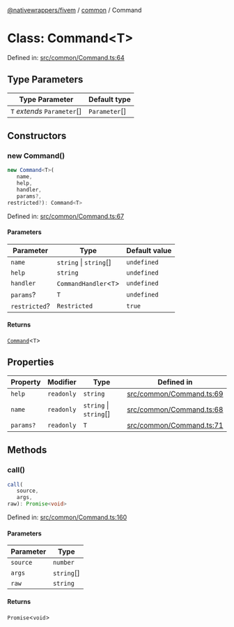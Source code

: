 [@nativewrappers/fivem](../../README.md) / [common](../README.md) / Command

# Class: Command\<T\>

Defined in: [src/common/Command.ts:64](https://github.com/nativewrappers/nativewrappers/blob/bf1d263f0188667cde482dc5657983cf3674a640/src/common/Command.ts#L64)

## Type Parameters

| Type Parameter | Default type |
| ------ | ------ |
| `T` *extends* `Parameter`[] | `Parameter`[] |

## Constructors

### new Command()

```ts
new Command<T>(
   name, 
   help, 
   handler, 
   params?, 
restricted?): Command<T>
```

Defined in: [src/common/Command.ts:67](https://github.com/nativewrappers/nativewrappers/blob/bf1d263f0188667cde482dc5657983cf3674a640/src/common/Command.ts#L67)

#### Parameters

| Parameter | Type | Default value |
| ------ | ------ | ------ |
| `name` | `string` \| `string`[] | `undefined` |
| `help` | `string` | `undefined` |
| `handler` | `CommandHandler`\<`T`\> | `undefined` |
| `params`? | `T` | `undefined` |
| `restricted`? | `Restricted` | `true` |

#### Returns

[`Command`](Command.md)\<`T`\>

## Properties

| Property | Modifier | Type | Defined in |
| ------ | ------ | ------ | ------ |
| <a id="help-1"></a> `help` | `readonly` | `string` | [src/common/Command.ts:69](https://github.com/nativewrappers/nativewrappers/blob/bf1d263f0188667cde482dc5657983cf3674a640/src/common/Command.ts#L69) |
| <a id="name-1"></a> `name` | `readonly` | `string` \| `string`[] | [src/common/Command.ts:68](https://github.com/nativewrappers/nativewrappers/blob/bf1d263f0188667cde482dc5657983cf3674a640/src/common/Command.ts#L68) |
| <a id="params-1"></a> `params?` | `readonly` | `T` | [src/common/Command.ts:71](https://github.com/nativewrappers/nativewrappers/blob/bf1d263f0188667cde482dc5657983cf3674a640/src/common/Command.ts#L71) |

## Methods

### call()

```ts
call(
   source, 
   args, 
raw): Promise<void>
```

Defined in: [src/common/Command.ts:160](https://github.com/nativewrappers/nativewrappers/blob/bf1d263f0188667cde482dc5657983cf3674a640/src/common/Command.ts#L160)

#### Parameters

| Parameter | Type |
| ------ | ------ |
| `source` | `number` |
| `args` | `string`[] |
| `raw` | `string` |

#### Returns

`Promise`\<`void`\>
